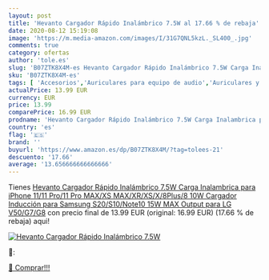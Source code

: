 ```yaml
---
layout: post
title: 'Hevanto Cargador Rápido Inalámbrico 7.5W al 17.66 % de rebaja'
date: 2020-08-12 15:19:08
image: 'https://m.media-amazon.com/images/I/31G7QNL5kzL._SL400_.jpg'
comments: true
category: ofertas
author: 'tole.es'
slug: 'B07ZTK8X4M-es Hevanto Cargador Rápido Inalámbrico 7.5W Carga Inalambrica...'
sku: 'B07ZTK8X4M-es'
tags: [ 'Accesorios','Auriculares para equipo de audio','Auriculares y accesorios','Cables USB','Cables y accesorios','Cables y conectores','Electrónica','Informática','iphone', ]
actualPrice: 13.99 EUR
currency: EUR
price: 13.99
comparePrice: 16.99 EUR
prodname: 'Hevanto Cargador Rápido Inalámbrico 7.5W Carga Inalambrica para iPhone 11/11 Pro/11 Pro MAX/XS MAX/XR/XS/X/8Plus/8 10W Cargador Inducción para Samsung S20/S10/Note10 15W MAX Output para LG V50/G7/G8'
country: 'es'
flag: '🇪🇸'
brand: ''
buyurl: 'https://www.amazon.es/dp/B07ZTK8X4M/?tag=tolees-21'
descuento: '17.66'
average: '13.656666666666666'
---
```


Tienes [Hevanto Cargador Rápido Inalámbrico 7.5W Carga Inalambrica para iPhone 11/11 Pro/11 Pro MAX/XS MAX/XR/XS/X/8Plus/8 10W Cargador Inducción para Samsung S20/S10/Note10 15W MAX Output para LG V50/G7/G8](https://www.amazon.es/dp/B07ZTK8X4M/?tag=tolees-21) con precio final de  13.99 EUR (original: 16.99 EUR) (17.66 %  de rebaja) aqui!

[![Hevanto Cargador Rápido Inalámbrico 7.5W](https://m.media-amazon.com/images/I/31G7QNL5kzL._SL400_.jpg)](https://www.amazon.es/dp/B07ZTK8X4M/?tag=tolees-21)

🔎:


[🛒 Comprar!!!](https://www.amazon.es/dp/B07ZTK8X4M/?tag=tolees-21)
